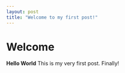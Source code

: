 ```yaml
---
layout: post
title: "Welcome to my first post!"
---
```


# Welcome

**Hello World** This is my very first post. Finally!


